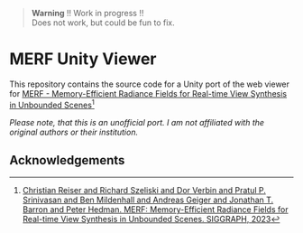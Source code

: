 > **Warning**
> !! Work in progress !!  
> Does not work, but could be fun to fix.

# MERF Unity Viewer

This repository contains the source code for a Unity port of the web viewer for [MERF - Memory-Efficient Radiance Fields for
Real-time View Synthesis in Unbounded Scenes](https://creiser.github.io/merf/)[^1]

*Please note, that this is an unofficial port. I am not affiliated with the original authors or their institution.*

## Acknowledgements

[^1]: [Christian Reiser and Richard Szeliski and Dor Verbin and Pratul P. Srinivasan and Ben Mildenhall and Andreas Geiger and Jonathan T. Barron and Peter Hedman. MERF: Memory-Efficient Radiance Fields for Real-time View Synthesis in Unbounded Scenes. SIGGRAPH, 2023](https://creiser.github.io/merf/)
